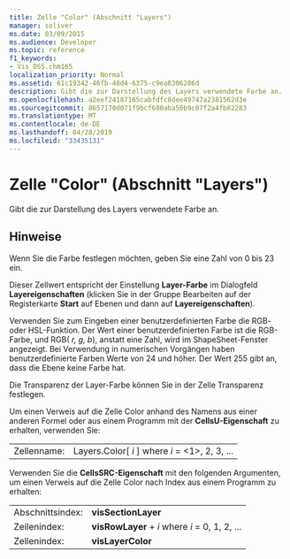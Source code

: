 ```yaml
---
title: Zelle "Color" (Abschnitt "Layers")
manager: soliver
ms.date: 03/09/2015
ms.audience: Developer
ms.topic: reference
f1_keywords:
- Vis_DSS.chm165
localization_priority: Normal
ms.assetid: 61c19342-46fb-48d4-6375-c9ea8306286d
description: Gibt die zur Darstellung des Layers verwendete Farbe an.
ms.openlocfilehash: a2eef24187165cabfdfc8dee49747a2381562d3e
ms.sourcegitcommit: 8657170d071f9bcf680aba50b9c07f2a4fb82283
ms.translationtype: MT
ms.contentlocale: de-DE
ms.lasthandoff: 04/28/2019
ms.locfileid: "33435131"
---
```

# <a name="color-cell-layers-section"></a>Zelle "Color" (Abschnitt "Layers")

Gibt die zur Darstellung des Layers verwendete Farbe an.
  
## <a name="remarks"></a>Hinweise

Wenn Sie die Farbe festlegen möchten, geben Sie eine Zahl von 0 bis 23 ein.
  
Dieser Zellwert entspricht der  Einstellung **Layer-Farbe** im Dialogfeld  **Layereigenschaften** (klicken Sie in der Gruppe Bearbeiten auf der Registerkarte **Start** auf Ebenen und dann auf **Layereigenschaften**).
  
Verwenden Sie zum Eingeben einer benutzerdefinierten Farbe die RGB- oder HSL-Funktion. Der Wert einer benutzerdefinierten Farbe ist die RGB-Farbe, und RGB( *r, g, b*), anstatt eine Zahl, wird im ShapeSheet-Fenster angezeigt. Bei Verwendung in numerischen Vorgängen haben benutzerdefinierte Farben Werte von 24 und höher. Der Wert 255 gibt an, dass die Ebene keine Farbe hat. 
  
Die Transparenz der Layer-Farbe können Sie in der Zelle Transparenz festlegen.
  
Um einen Verweis auf die Zelle Color anhand des Namens aus einer anderen Formel oder aus einem Programm mit der **CellsU-Eigenschaft** zu erhalten, verwenden Sie: 
  
|||
|:-----|:-----|
|Zellenname:  <br/> |Layers.Color[ *i*  ] where  *i*  = <1>, 2, 3, ...  <br/> |
   
Verwenden Sie die **CellsSRC-Eigenschaft** mit den folgenden Argumenten, um einen Verweis auf die Zelle Color nach Index aus einem Programm zu erhalten: 
  
|||
|:-----|:-----|
|Abschnittsindex:  <br/> |**visSectionLayer** <br/> |
|Zeilenindex:  <br/> |**visRowLayer**  +   *i* where *i* = 0, 1, 2, ...  <br/> |
|Zellenindex:  <br/> |**visLayerColor** <br/> |
   

